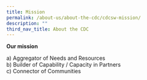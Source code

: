 ```yaml
---
title: Mission
permalink: /about-us/about-the-cdc/cdcsw-mission/
description: ""
third_nav_title: About the CDC
---
```

**Our mission**
 
a) Aggregator of Needs and Resources <br>
b) Builder of Capability / Capacity in Partners <br>
c) Connector of Communities